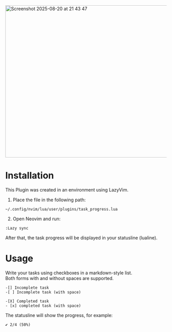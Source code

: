 

<img width="960" height="473" alt="Screenshot 2025-08-20 at 21 43 47" src="https://github.com/user-attachments/assets/a4a9222e-a943-44e5-911c-97e8a56f0897" />


# Installation

This Plugin was created in an environment using LazyVim.
1. Place the file in the following path:
```
~/.config/nvim/lua/user/plugins/task_progress.lua
```

2. Open Neovim and run:
```
:Lazy sync
```
After that, the task progress will be displayed in your statusline (lualine).

# Usage

Write your tasks using checkboxes in a markdown-style list.  
Both forms with and without spaces are supported.

```
-[] Incomplete task
-[ ] Incomplete task (with space)

-[X] Completed task
- [x] completed task (with space)
```

The statusline will show the progress, for example:
```
✔ 2/4 (50%)
```


